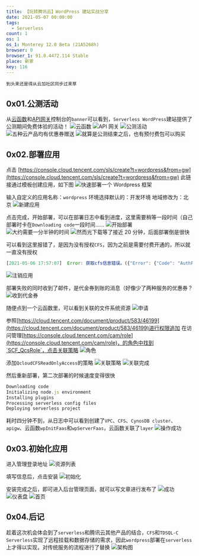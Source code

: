 ```yaml
---
title: 【玩转腾讯云】WordPress 建站实战分享
date: 2021-05-07 00:00:00
tags:
  - Serverless
count: 1
os: 1
os_1: Monterey 12.0 Beta (21A5268h)
browser: 0
browser_1: 91.0.4472.114 Stable
place: 新家
key: 116
---
```

    到头来还是得从云加社区同步过来草
<!-- more -->
## 0x01.公测活动
从[云函数](https://cloud.tencent.com/product/scf)和[API网关](https://cloud.tencent.com/product/apigw)控制台的`banner`可以看到，`Serverless WordPress`建站提供了公测期间免费体验的活动！
![云函数](https://i1.yuangezhizao.cn/ask-qcloudimg-com/http-save/yehe-226318/5f4096bipn.png!view)
![API 网关](https://i1.yuangezhizao.cn/ask-qcloudimg-com/http-save/yehe-226318/l0rmf5hss.png!view)
![公测活动](https://i1.yuangezhizao.cn/ask-qcloudimg-com/http-save/yehe-226318/8f00brycwa.png!view)
![五种云产品均有优惠券赠送](https://i1.yuangezhizao.cn/ask-qcloudimg-com/http-save/yehe-226318/1ihautxqjr.png!view)
![就算是公测结束之后，也有预付费包可以购买](https://i1.yuangezhizao.cn/ask-qcloudimg-com/http-save/yehe-226318/0ew8p0wfo9.png!view)

## 0x02.部署应用
点击 [https://console.cloud.tencent.com/sls/create?t=wordpress&from=gw](https://console.cloud.tencent.com/sls/create?t=wordpress&from=gw) 此链接通过模板创建应用，如下图
![快速部署一个 Wordpress 框架](https://i1.yuangezhizao.cn/ask-qcloudimg-com/http-save/yehe-226318/zhc315fbia.png!view)

输入自定义的应用名称：`wordpress`
环境选择默认的：开发环境
地域修改为：北京
![新建应用](https://i1.yuangezhizao.cn/ask-qcloudimg-com/http-save/yehe-226318/faypup12ki.png!view)

点击完成，开始部署，可以在部署日志中看到进度，这里需要稍等一段时间（自己部署时卡在`Downloading code`一段时间……
![开始部署](https://i1.yuangezhizao.cn/ask-qcloudimg-com/http-save/yehe-226318/7kj4yunwyi.png!view)
![大约需要一分半钟的时间](https://i1.yuangezhizao.cn/ask-qcloudimg-com/http-save/yehe-226318/s7jo4ukz6p.png!view)
![然而光下载等了接近 20 分钟，后面部署倒是很快](https://i1.yuangezhizao.cn/ask-qcloudimg-com/http-save/yehe-226318/414g1e9gs1.png!view)

可以看到这里报错了，是因为没有授权`CFS`，因为之前是需要付费开通的，所以就一直没有授权
```js
[2021-05-06 17:57:07]  Error: 获取cfs信息错误。({"Error": {"Code": "AuthFailure.UnauthorizedOperation", "Message": "CAM signature/authentication error: request unauthorized([request id:663878175]you are not authorized to perform operation (cfs:DescribeCfsFileSystems)\nresource (qcs::cfs:ap-beijing:uin/954078278:filesystem/*) has no permission\n)"}, "RequestId": "2105555b-e5a8-4af0-a992-4fd7c144d26b"}) (reqId: d5c8a801-34c9-4bd4-950b-4077f1ad8034)
```
![注销应用](https://i1.yuangezhizao.cn/ask-qcloudimg-com/http-save/yehe-226318/52a6vsmzuz.png!view)

部署失败的同时收到了邮件，是代金券到账的消息（好像少了两种服务的优惠券？
![收到代金券](https://i1.yuangezhizao.cn/ask-qcloudimg-com/http-save/yehe-226318/zjtaiej8tg.png!view)

随便点到一个云函数里，可以看到关联的文件系统资源
![申请](https://i1.yuangezhizao.cn/ask-qcloudimg-com/http-save/yehe-226318/r66wvdwfq6.png!view)

参照[https://cloud.tencent.com/document/product/583/46199](https://cloud.tencent.com/document/product/583/46199)进行权限追加
在访问管理[https://console.cloud.tencent.com/cam/role](https://console.cloud.tencent.com/cam/role)，的角色中找到`SCF_QcsRole`，点击关联策略
![角色](https://i1.yuangezhizao.cn/ask-qcloudimg-com/http-save/yehe-226318/1bskm26ga9.png!view)

添加`QcloudCFSReadOnlyAccess`的策略
![关联策略](https://i1.yuangezhizao.cn/ask-qcloudimg-com/http-save/yehe-226318/gx4sj0a0hn.png!view)
![关联完成](https://i1.yuangezhizao.cn/ask-qcloudimg-com/http-save/yehe-226318/gu5gmubonh.png!view)

然后重新部署，第二次部署的时候速度变得很快
```js
Downloading code
Initializing node.js environment
Installing plugins
Processing serverless config files
Deploying serverless project
```
耗时四分钟不到，从日志中可以看到创建了`VPC`、`CFS`、`CynosDB cluster`、`apigw`、云函数`wpInitFaas`和`wpServerFaas`，云函数关联了`layer`
![操作成功](https://i1.yuangezhizao.cn/ask-qcloudimg-com/http-save/yehe-226318/db7xwnreh1.png!view)

## 0x03.初始化应用
进入管理登录地址
![资源列表](https://i1.yuangezhizao.cn/ask-qcloudimg-com/http-save/yehe-226318/ldm37ndpft.png!view)

填写信息后，点击安装
![初始化](https://i1.yuangezhizao.cn/ask-qcloudimg-com/http-save/yehe-226318/t0zlex7dns.png!view)

安装完成之后，即可进入后台管理页面，就可以写文章进行发布了
![成功](https://i1.yuangezhizao.cn/ask-qcloudimg-com/http-save/yehe-226318/j0c0t3qhsz.png!view)
![仪表盘](https://i1.yuangezhizao.cn/ask-qcloudimg-com/http-save/yehe-226318/fjprwjflo9.png!view)
![首页](https://i1.yuangezhizao.cn/ask-qcloudimg-com/http-save/yehe-226318/i6av5z4oqy.png!view)

## 0x04.后记
趁着这次机会体会到了`serverless`和腾讯云其他产品的结合，`CFS`和`TDSQL-C Serverless`实现了远程挂载和数据存储的需求，因此`wordpress`部署在`serverless`上才得以实现，对传统服务的流程进行了替换
![架构图](https://i1.yuangezhizao.cn/ask-qcloudimg-com/http-save/yehe-226318/xa4bg63ey3.png!view)

